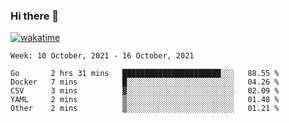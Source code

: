 ### Hi there 👋

[![wakatime](https://wakatime.com/badge/user/1c39c599-5497-41b9-a5be-2c4676e7fd23.svg)](https://wakatime.com/@1c39c599-5497-41b9-a5be-2c4676e7fd23)
<!--START_SECTION:waka-->
```text
Week: 10 October, 2021 - 16 October, 2021

Go       2 hrs 31 mins   ██████████████████████░░░   88.55 % 
Docker   7 mins          █░░░░░░░░░░░░░░░░░░░░░░░░   04.26 % 
CSV      3 mins          ▓░░░░░░░░░░░░░░░░░░░░░░░░   02.09 % 
YAML     2 mins          ▒░░░░░░░░░░░░░░░░░░░░░░░░   01.48 % 
Other    2 mins          ▒░░░░░░░░░░░░░░░░░░░░░░░░   01.21 % 
```
<!--END_SECTION:waka-->
